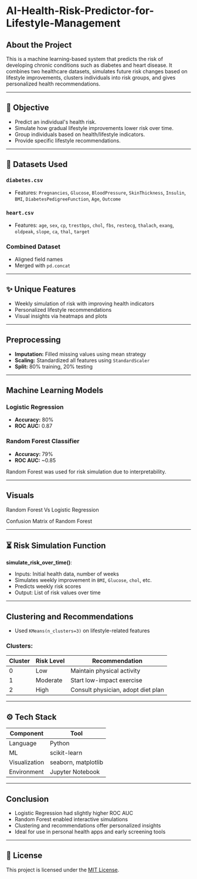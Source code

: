 # AI-Health-Risk-Predictor-for-Lifestyle-Management

## About the Project

This is a machine learning-based system that predicts the risk of developing chronic conditions such as diabetes and heart disease. It combines two healthcare datasets, simulates future risk changes based on lifestyle improvements, clusters individuals into risk groups, and gives personalized health recommendations.

---

## 🌟 Objective

- Predict an individual's health risk.
- Simulate how gradual lifestyle improvements lower risk over time.
- Group individuals based on health/lifestyle indicators.
- Provide specific lifestyle recommendations.

---

## 📂 Datasets Used

### `diabetes.csv`

- Features: `Pregnancies`, `Glucose`, `BloodPressure`, `SkinThickness`, `Insulin`, `BMI`, `DiabetesPedigreeFunction`, `Age`, `Outcome`

### `heart.csv`

- Features: `age`, `sex`, `cp`, `trestbps`, `chol`, `fbs`, `restecg`, `thalach`, `exang`, `oldpeak`, `slope`, `ca`, `thal`, `target`

### Combined Dataset

- Aligned field names
- Merged with `pd.concat`

---

## ✨ Unique Features

- Weekly simulation of risk with improving health indicators
- Personalized lifestyle recommendations
- Visual insights via heatmaps and plots

---

## Preprocessing

- **Imputation:** Filled missing values using mean strategy
- **Scaling:** Standardized all features using `StandardScaler`
- **Split:** 80% training, 20% testing

---

## Machine Learning Models

### Logistic Regression

- **Accuracy:** 80%
- **ROC AUC:** 0.87

### Random Forest Classifier

- **Accuracy:** 79%
- **ROC AUC:** \~0.85

Random Forest was used for risk simulation due to interpretability.

---
## Visuals

Random Forest Vs Logistic Regression


Confusion Matrix of Random Forest

---
## ⏳ Risk Simulation Function

**simulate\_risk\_over\_time()**:

- Inputs: Initial health data, number of weeks
- Simulates weekly improvement in `BMI`, `Glucose`, `chol`, etc.
- Predicts weekly risk scores
- Output: List of risk values over time

---

## Clustering and Recommendations

- Used `KMeans(n_clusters=3)` on lifestyle-related features

### Clusters:

| Cluster | Risk Level | Recommendation                     |
| ------- | ---------- | ---------------------------------- |
| 0       | Low        | Maintain physical activity         |
| 1       | Moderate   | Start low-impact exercise          |
| 2       | High       | Consult physician, adopt diet plan |

---

## ⚙️ Tech Stack

| Component     | Tool                |
| ------------- | ------------------- |
| Language      | Python              |
| ML            | scikit-learn        |
| Visualization | seaborn, matplotlib |
| Environment   | Jupyter Notebook    |

---


## Conclusion

- Logistic Regression had slightly higher ROC AUC
- Random Forest enabled interactive simulations
- Clustering and recommendations offer personalized insights
- Ideal for use in personal health apps and early screening tools

---

## 📘 License

This project is licensed under the [MIT License](https://github.com/Anmolpandey23/AI-Health-Risk-Predictor-for-Lifestyle-Management/blob/a420c5eb0d3191d523df7a79e4d2152db62c70ab/LICENSE).

